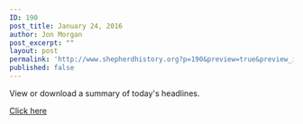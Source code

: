```yaml
---
ID: 190
post_title: January 24, 2016
author: Jon Morgan
post_excerpt: ""
layout: post
permalink: 'http://www.shepherdhistory.org?p=190&preview=true&preview_id=190'
published: false
---
```

View or download a summary of today's headlines.

<a href="https://www.gitbook.com/book/32bpwr3/tsj-01242017/details">Click here</a>